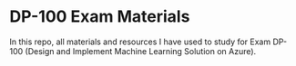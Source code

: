 # DP-100 Exam Materials

In this repo, all materials and resources I have used to study for Exam DP-100 (Design and Implement Machine Learning 
Solution on Azure).
